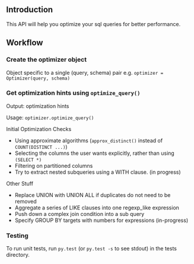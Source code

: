 
## Introduction
This API will help you optimize your sql queries for better performance.

## Workflow

### Create the optimizer object
Object specific to a single (query, schema) pair
e.g. `optimizer = Optimizer(query, schema)`

### Get optimization hints using `optimize_query()`
Output: optimization hints

Usage: `optimizer.optimize_query()`

Initial Optimization Checks
  * Using approximate algorithms (`approx_distinct()` instead of `COUNT(DISTINCT ...)`)
  * Selecting the columns the user wants explicitly, rather than using `(SELECT *)`
  * Filtering on partitioned columns
  * Try to extract nested subqueries using a WITH clause. (in progress)

Other Stuff
  * Replace UNION with UNION ALL if duplicates do not need to be removed
  * Aggregate a series of LIKE clauses into one regexp_like expression
  * Push down a complex join condition into a sub query
  * Specify GROUP BY targets with numbers for expressions (in-progress)

### Testing
To run unit tests, run `py.test` (or `py.test -s` to see stdout) in the tests directory.
